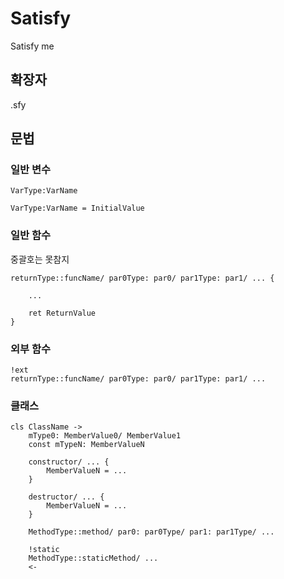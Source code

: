 # Satisfy
Satisfy me

## 확장자
.sfy

## 문법
### 일반 변수
```
VarType:VarName
```

```
VarType:VarName = InitialValue
```

### 일반 함수
중괄호는 못참지
```
returnType::funcName/ par0Type: par0/ par1Type: par1/ ... {

    ...

    ret ReturnValue
}
```

### 외부 함수
```
!ext
returnType::funcName/ par0Type: par0/ par1Type: par1/ ...
```

### 클래스
```
cls ClassName ->
    mType0: MemberValue0/ MemberValue1
    const mTypeN: MemberValueN
    
    constructor/ ... {
        MemberValueN = ...
    }
    
    destructor/ ... {
        MemberValueN = ...
    }

    MethodType::method/ par0: par0Type/ par1: par1Type/ ...
    
    !static
    MethodType::staticMethod/ ...
    <-
```



